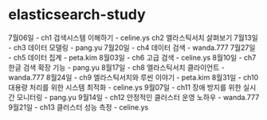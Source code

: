 # elasticsearch-study


7월06일 - ch1 검색시스템 이해하기 - celine.ys
         ch2 엘라스틱서치 살펴보기
7월13일 - ch3 데이터 모델링 - pang.yu
7월20일 - ch4 데이터 검색 - wanda.777
7월27일 - ch5 데이터 집계 - peta.kim
8월03일 - ch6 고급 검색 - celine.ys
8월10일 - ch7 한글 검색 확장 기능 - pang.yu
8월17일 - ch8 엘라스틱서치 클라이언트 - wanda.777
8월24일 - ch9 엘라스틱서치와 루씬 이야기 - peta.kim
8월31일 - ch10 대용량 처리를 위한 시스템 최적화 - celine.ys
9월07일 - ch11 장애 방지를 위한 실시간 모니터링 - pang.yu
9월14일 - ch12 안정적인 클러스터 운영 노하우 - wanda.777
9월21일 - ch13 클러스터 성능 측정 - celine.ys

